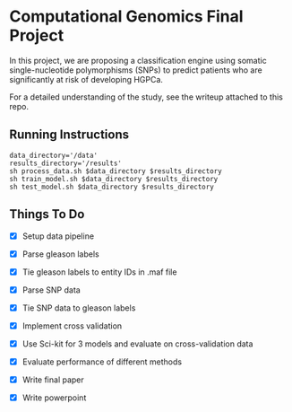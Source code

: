# Computational Genomics Final Project #

In this project, we are proposing a classification engine using somatic single-nucleotide polymorphisms (SNPs) to predict patients who are significantly at risk of developing HGPCa. 

For a detailed understanding of the study, see the writeup attached to this repo.

## Running Instructions ##
```
data_directory='/data'
results_directory='/results'
sh process_data.sh $data_directory $results_directory
sh train_model.sh $data_directory $results_directory
sh test_model.sh $data_directory $results_directory
```
## Things To Do ##
- [X] Setup data pipeline
- [X] Parse gleason labels
- [X] Tie gleason labels to entity IDs in .maf file
- [X] Parse SNP data
- [X] Tie SNP data to gleason labels
- [X] Implement cross validation
- [X] Use Sci-kit for 3 models and evaluate on cross-validation data
- [X] Evaluate performance of different methods 
- [X] Write final paper
- [X] Write powerpoint

